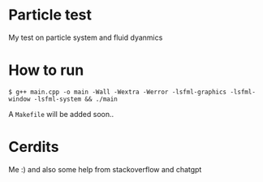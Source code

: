 # Particle test
My test on particle system and fluid dyanmics
# How to run
`$ g++ main.cpp -o main -Wall -Wextra -Werror -lsfml-graphics -lsfml-window -lsfml-system && ./main`

A `Makefile` will be added soon..
# Cerdits
Me :) and also some help from stackoverflow and chatgpt
